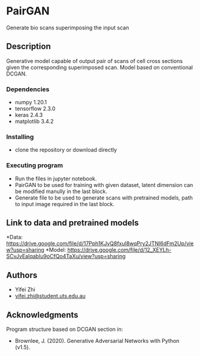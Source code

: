# PairGAN
Generate bio scans superimposing the input scan

## Description
Generative model capable of output pair of scans of cell cross sections given the corresponding superimposed scan. Model based on conventional DCGAN.

### Dependencies
* numpy 1.20.1
* tensorflow 2.3.0
* keras 2.4.3
* matplotlib 3.4.2

### Installing
* clone the repository or download directly

### Executing program
* Run the files in jupyter notebook.
* PairGAN to be used for training with given dataset, latent dimension can be modified manully in the last block.
* Generate file to be used to generate scans with pretrained models, path to input image required in the last block.

## Link to data and pretrained models
*Data: https://drive.google.com/file/d/17Pph1KJvQ8fxul8wqPry2JTNI6dFm2Up/view?usp=sharing
*Model: https://drive.google.com/file/d/12_XEYLh-SCvJvEaIqabIu9oCfQo4TaXu/view?usp=sharing

## Authors
* Yifei Zhi
* yifei.zhi@student.uts.edu.au

## Acknowledgments
Program structure based on DCGAN section in:
* Brownlee, J. (2020). Generative Adversarial Networks with Python (v1.5).
